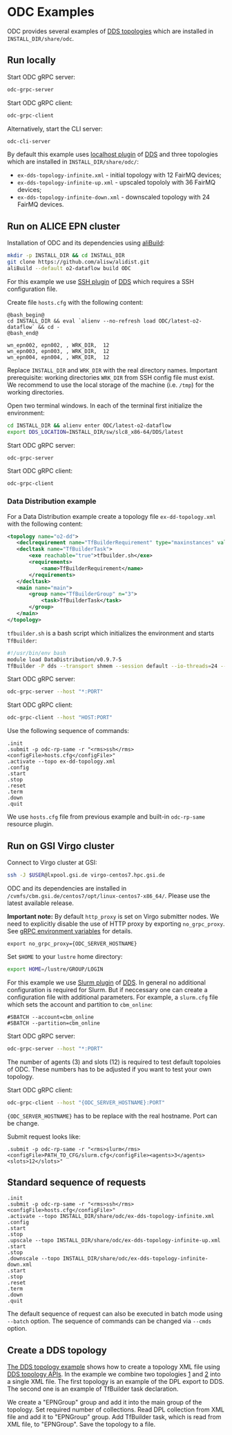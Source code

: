 # ODC Examples

ODC provides several examples of [DDS topologies](http://dds.gsi.de/doc/nightly/topology.html) which are installed in `INSTALL_DIR/share/odc`.

## Run locally

Start ODC gRPC server:
```bash
odc-grpc-server
```

Start ODC gRPC client:
```bash
odc-grpc-client
```

Alternatively, start the CLI server:
```bash
odc-cli-server
```

By default this example uses [localhost plugin](http://dds.gsi.de/doc/nightly/RMS-plugins.html#localhost-plugin) of [DDS](https://github.com/FairRootGroup/DDS) and three topologies which are installed in `INSTALL_DIR/share/odc/`:

* `ex-dds-topology-infinite.xml` - initial topology with 12 FairMQ devices;
* `ex-dds-topology-infinite-up.xml` - upscaled topololy with 36 FairMQ devices;
* `ex-dds-topology-infinite-down.xml` - downscaled topology with 24 FairMQ devices.

## Run on ALICE EPN cluster

Installation of ODC and its dependencies using [aliBuild](https://github.com/alisw/alibuild):

```bash
mkdir -p INSTALL_DIR && cd INSTALL_DIR
git clone https://github.com/alisw/alidist.git
aliBuild --default o2-dataflow build ODC
```

For this example we use [SSH plugin](http://dds.gsi.de/doc/nightly/RMS-plugins.html#ssh-plugin) of [DDS](https://github.com/FairRootGroup/DDS) which requires a SSH configuration file.

Create file `hosts.cfg` with the following content:

```
@bash_begin@
cd INSTALL_DIR && eval `alienv --no-refresh load ODC/latest-o2-dataflow` && cd -
@bash_end@

wn_epn002, epn002, , WRK_DIR,  12
wn_epn003, epn003, , WRK_DIR,  12
wn_epn004, epn004, , WRK_DIR,  12
```

Replace `INSTALL_DIR` and `WRK_DIR` with the real directory names. Important prerequisite: working directories `WRK_DIR` from SSH config file must exist. We recommend to use the local storage of the machine (i.e. `/tmp`) for the working directories.

Open two terminal windows. In each of the terminal first initialize the environment:
```bash
cd INSTALL_DIR && alienv enter ODC/latest-o2-dataflow
export DDS_LOCATION=INSTALL_DIR/sw/slc8_x86-64/DDS/latest
```

Start ODC gRPC server:
```bash
odc-grpc-server
```

Start ODC gRPC client:
```bash
odc-grpc-client
```

### Data Distribution example
For a Data Distribution example create a topology file `ex-dd-topology.xml` with the following content:
```xml
<topology name="o2-dd">
   <declrequirement name="TfBuilderRequirement" type="maxinstances" value="1"/>
   <decltask name="TfBuilderTask">
       <exe reachable="true">tfbuilder.sh</exe>
       <requirements>
           <name>TfBuilderRequirement</name>
       </requirements>
   </decltask>
   <main name="main">
       <group name="TfBuilderGroup" n="3">
           <task>TfBuilderTask</task>
       </group>
   </main>
</topology>
```
`tfbuilder.sh` is a bash script which initializes the environment and starts `TfBuilder`:
```bash
#!/usr/bin/env bash
module load DataDistribution/v0.9.7-5
TfBuilder -P dds --transport shmem --session default --io-threads=24 --severity debug --id tfb --tf-memory-size=$((128 * 1024)) --discovery-net-if=ib0 --discovery-endpoint=http://epn000-ib:8500 --stand-alone
```
Start ODC gRPC server:
```bash
odc-grpc-server --host "*:PORT"
```
Start ODC gRPC client:
```bash
odc-grpc-client --host "HOST:PORT"
```
Use the following sequence of commands:
```
.init
.submit -p odc-rp-same -r "<rms>ssh</rms><configFile>hosts.cfg</configFile>"
.activate --topo ex-dd-topology.xml
.config
.start
.stop
.reset
.term
.down
.quit
```
We use `hosts.cfg` file from previous example and built-in `odc-rp-same` resource plugin.

## Run on GSI Virgo cluster

Connect to Virgo cluster at GSI:
```bash
ssh -J $USER@lxpool.gsi.de virgo-centos7.hpc.gsi.de
```
ODC and its dependencies are installed in `/cvmfs/cbm.gsi.de/centos7/opt/linux-centos7-x86_64/`. Please use the latest available release.

**Important note:** By default `http_proxy` is set on Virgo submitter nodes. We need to explicitly disable the use of HTTP proxy by exporting `no_grpc_proxy`. See [gRPC environment variables](https://grpc.github.io/grpc/cpp/md_doc_environment_variables.html) for details.
```
export no_grpc_proxy={ODC_SERVER_HOSTNAME}
```

Set `$HOME` to your `lustre` home directory:
```bash
export HOME=/lustre/GROUP/LOGIN
```

For this example we use [Slurm plugin](http://dds.gsi.de/doc/nightly/RMS-plugins.html#slurm-plugin) of [DDS](https://github.com/FairRootGroup/DDS). In general no additional configuration is required for Slurm. But if neccessary one can create a configuration file with additional parameters. For example, a `slurm.cfg` file which sets the account and partition to `cbm_online`:

```
#SBATCH --account=cbm_online
#SBATCH --partition=cbm_online
```

Start ODC gRPC server:
```bash
odc-grpc-server --host "*:PORT"
```
The number of agents (3) and slots (12) is required to test default topoloies of ODC. These numbers has to be adjusted if you want to test your own topology.

Start ODC gRPC client:
```bash
odc-grpc-client --host "{ODC_SERVER_HOSTNAME}:PORT"
```
`{ODC_SERVER_HOSTNAME}` has to be replace with the real hostname. Port can be change.

Submit request looks like:
```
.submit -p odc-rp-same -r "<rms>slurm</rms><configFile>PATH_TO_CFG/slurm.cfg</configFile><agents>3</agents><slots>12</slots>"
```

## Standard sequence of requests
```
.init
.submit -p odc-rp-same -r "<rms>ssh</rms><configFile>hosts.cfg</configFile>"
.activate --topo INSTALL_DIR/share/odc/ex-dds-topology-infinite.xml
.config
.start
.stop
.upscale --topo INSTALL_DIR/share/odc/ex-dds-topology-infinite-up.xml
.start
.stop
.downscale --topo INSTALL_DIR/share/odc/ex-dds-topology-infinite-down.xml
.start
.stop
.reset
.term
.down
.quit
```

The default sequence of request can also be executed in batch mode using `--batch` option. The sequence of commands can be changed via `--cmds` option.

## Create a DDS topology

[The DDS topology example](odc-topo.cpp) shows how to create a topology XML file using [DDS topology APIs](https://github.com/FairRootGroup/DDS/tree/master/dds-topology-lib/src). In the example we combine two topologies [1](ex-dpl-topology.xml) and [2](ex-dd-topology.xml) into a single XML file. The first topology is an example of the DPL export to DDS. The second one is an example of TfBuilder task declaration.

We create a "EPNGroup" group and add it into the main group of the topology. Set required number of  collections. Read DPL collection from XML file and add it to "EPNGroup" group. Add TfBuilder task, which is read from XML file, to "EPNGroup". Save the topology to a file.
